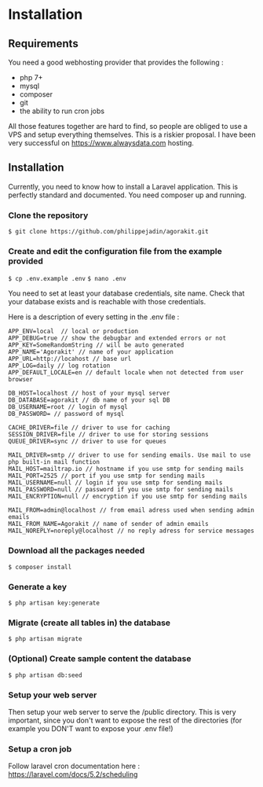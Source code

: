 # Installation

## Requirements

You need a good webhosting provider that provides the following :

- php 7+
- mysql
- composer
- git
- the ability to run cron jobs

All those features together are hard to find, so people are obliged to use a VPS and setup everything themselves. This is a riskier proposal. I have been very successful on https://www.alwaysdata.com hosting.


## Installation

Currently, you need to know how to install a Laravel application. This is perfectly standard and documented. You need composer up and running.

### Clone the repository
`$ git clone https://github.com/philippejadin/agorakit.git`


### Create and edit the configuration file from the example provided
`$ cp .env.example .env`
`$ nano .env`

You need to set at least your database credentials, site name. Check that your database exists and is reachable with those credentials.

Here is a description of every setting in the .env file :

```
APP_ENV=local  // local or production
APP_DEBUG=true // show the debugbar and extended errors or not
APP_KEY=SomeRandomString // will be auto generated
APP_NAME='Agorakit' // name of your application
APP_URL=http://locahost // base url
APP_LOG=daily // log rotation
APP_DEFAULT_LOCALE=en // default locale when not detected from user browser

DB_HOST=localhost // host of your mysql server
DB_DATABASE=agorakit // db name of your sql DB
DB_USERNAME=root // login of mysql
DB_PASSWORD= // password of mysql

CACHE_DRIVER=file // driver to use for caching
SESSION_DRIVER=file // driver to use for storing sessions
QUEUE_DRIVER=sync // driver to use for queues

MAIL_DRIVER=smtp // driver to use for sending emails. Use mail to use php built-in mail function
MAIL_HOST=mailtrap.io // hostname if you use smtp for sending mails
MAIL_PORT=2525 // port if you use smtp for sending mails
MAIL_USERNAME=null // login if you use smtp for sending mails
MAIL_PASSWORD=null // password if you use smtp for sending mails
MAIL_ENCRYPTION=null // encryption if you use smtp for sending mails

MAIL_FROM=admin@localhost // from email adress used when sending admin emails
MAIL_FROM_NAME=Agorakit // name of sender of admin emails
MAIL_NOREPLY=noreply@localhost // no reply adress for service messages

```


### Download all the packages needed
`$ composer install`

### Generate a key
`$ php artisan key:generate`

### Migrate (create all tables in) the database
`$ php artisan migrate`

### (Optional) Create sample content the database
`$ php artisan db:seed`

### Setup your web server
Then setup your web server to serve the /public directory. This is very important, since you don't want to expose the rest of the directories (for example you DON'T want to expose your .env file!)

### Setup a cron job
Follow laravel cron documentation here : https://laravel.com/docs/5.2/scheduling
